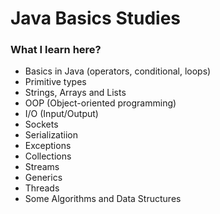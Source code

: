 # Java Basics Studies

### What I learn here?
- Basics in Java (operators, conditional, loops)
- Primitive types
- Strings, Arrays and Lists
- OOP (Object-oriented programming)
- I/O (Input/Output)
- Sockets
- Serializatiion
- Exceptions
- Collections
- Streams
- Generics
- Threads
- Some Algorithms and Data Structures
